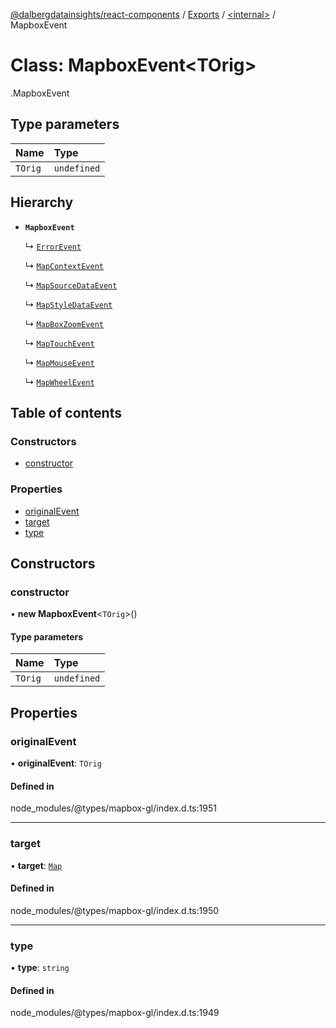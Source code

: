 [@dalbergdatainsights/react-components](../README.md) / [Exports](../modules.md) / [<internal\>](../modules/internal_.md) / MapboxEvent

# Class: MapboxEvent<TOrig\>

[<internal>](../modules/internal_.md).MapboxEvent

## Type parameters

| Name | Type |
| :------ | :------ |
| `TOrig` | `undefined` |

## Hierarchy

- **`MapboxEvent`**

  ↳ [`ErrorEvent`](internal_.ErrorEvent.md)

  ↳ [`MapContextEvent`](../interfaces/internal_.MapContextEvent.md)

  ↳ [`MapSourceDataEvent`](../interfaces/internal_.MapSourceDataEvent.md)

  ↳ [`MapStyleDataEvent`](../interfaces/internal_.MapStyleDataEvent.md)

  ↳ [`MapBoxZoomEvent`](../interfaces/internal_.MapBoxZoomEvent.md)

  ↳ [`MapTouchEvent`](internal_.MapTouchEvent.md)

  ↳ [`MapMouseEvent`](internal_.MapMouseEvent.md)

  ↳ [`MapWheelEvent`](internal_.MapWheelEvent.md)

## Table of contents

### Constructors

- [constructor](internal_.MapboxEvent.md#constructor)

### Properties

- [originalEvent](internal_.MapboxEvent.md#originalevent)
- [target](internal_.MapboxEvent.md#target)
- [type](internal_.MapboxEvent.md#type)

## Constructors

### constructor

• **new MapboxEvent**<`TOrig`\>()

#### Type parameters

| Name | Type |
| :------ | :------ |
| `TOrig` | `undefined` |

## Properties

### originalEvent

• **originalEvent**: `TOrig`

#### Defined in

node_modules/@types/mapbox-gl/index.d.ts:1951

___

### target

• **target**: [`Map`](internal_.Map.md)

#### Defined in

node_modules/@types/mapbox-gl/index.d.ts:1950

___

### type

• **type**: `string`

#### Defined in

node_modules/@types/mapbox-gl/index.d.ts:1949
